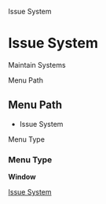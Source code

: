 
Issue System
# Issue System


Maintain Systems

Menu Path
## Menu Path



- Issue System

Menu Type
### Menu Type

**Window**


[Issue System](../../window-issue-system.md)